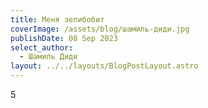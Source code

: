 ```yaml
---
title: Меня зелибобит
coverImage: /assets/blog/шамиль-диди.jpg
publishDate: 08 Sep 2023
select_author:
  - Шамиль Диди
layout: ../../layouts/BlogPostLayout.astro
---
```

5